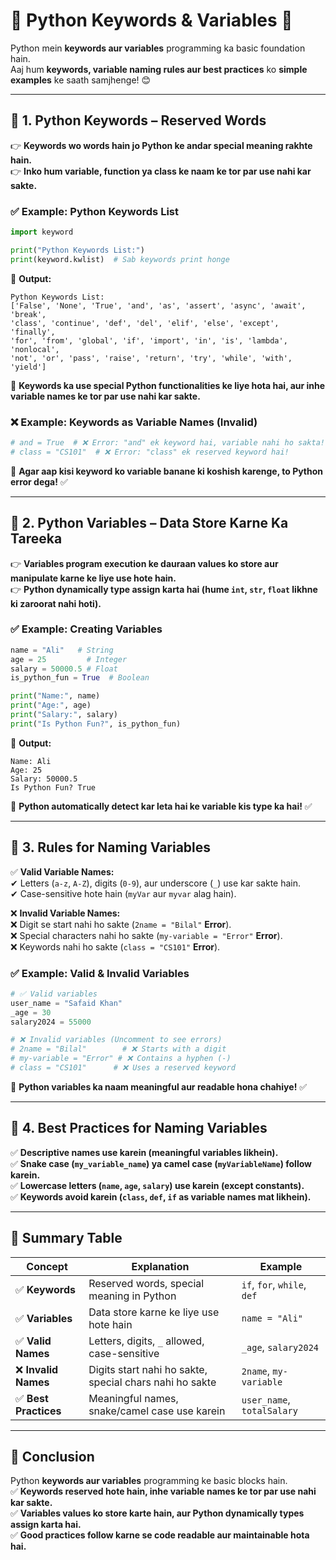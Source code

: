 
# **🐍 Python Keywords & Variables** 🚀  

Python mein **keywords aur variables** programming ka basic foundation hain.  
Aaj hum **keywords, variable naming rules aur best practices** ko **simple examples** ke saath samjhenge! 😊  

---

## **🔹 1. Python Keywords – Reserved Words**
👉 **Keywords wo words hain jo Python ke andar special meaning rakhte hain.**  
👉 **Inko hum variable, function ya class ke naam ke tor par use nahi kar sakte.**  

### **✅ Example: Python Keywords List**
```python
import keyword

print("Python Keywords List:")
print(keyword.kwlist)  # Sab keywords print honge
```
🔹 **Output:**
```
Python Keywords List:
['False', 'None', 'True', 'and', 'as', 'assert', 'async', 'await', 'break', 
'class', 'continue', 'def', 'del', 'elif', 'else', 'except', 'finally', 
'for', 'from', 'global', 'if', 'import', 'in', 'is', 'lambda', 'nonlocal', 
'not', 'or', 'pass', 'raise', 'return', 'try', 'while', 'with', 'yield']
```
📌 **Keywords ka use special Python functionalities ke liye hota hai, aur inhe variable names ke tor par use nahi kar sakte.**  

### **❌ Example: Keywords as Variable Names (Invalid)**
```python
# and = True  # ❌ Error: "and" ek keyword hai, variable nahi ho sakta!
# class = "CS101"  # ❌ Error: "class" ek reserved keyword hai!
```
📌 **Agar aap kisi keyword ko variable banane ki koshish karenge, to Python error dega!** ✅  

---

## **🔹 2. Python Variables – Data Store Karne Ka Tareeka**
👉 **Variables program execution ke dauraan values ko store aur manipulate karne ke liye use hote hain.**  
👉 **Python dynamically type assign karta hai (hume `int`, `str`, `float` likhne ki zaroorat nahi hoti).**  

### **✅ Example: Creating Variables**
```python
name = "Ali"   # String
age = 25         # Integer
salary = 50000.5 # Float
is_python_fun = True  # Boolean

print("Name:", name)
print("Age:", age)
print("Salary:", salary)
print("Is Python Fun?", is_python_fun)
```
🔹 **Output:**
```
Name: Ali
Age: 25
Salary: 50000.5
Is Python Fun? True
```
📌 **Python automatically detect kar leta hai ke variable kis type ka hai!** ✅  

---

## **🔹 3. Rules for Naming Variables**
✅ **Valid Variable Names:**  
✔ Letters (`a-z`, `A-Z`), digits (`0-9`), aur underscore (`_`) use kar sakte hain.  
✔ Case-sensitive hote hain (`myVar` aur `myvar` alag hain).  

❌ **Invalid Variable Names:**  
❌ Digit se start nahi ho sakte (`2name = "Bilal"` **Error**).  
❌ Special characters nahi ho sakte (`my-variable = "Error"` **Error**).  
❌ Keywords nahi ho sakte (`class = "CS101"` **Error**).  

### **✅ Example: Valid & Invalid Variables**
```python
# ✅ Valid variables
user_name = "Safaid Khan"
_age = 30
salary2024 = 55000

# ❌ Invalid variables (Uncomment to see errors)
# 2name = "Bilal"        # ❌ Starts with a digit
# my-variable = "Error" # ❌ Contains a hyphen (-)
# class = "CS101"      # ❌ Uses a reserved keyword
```
📌 **Python variables ka naam meaningful aur readable hona chahiye!** ✅  

---

## **🔹 4. Best Practices for Naming Variables**
✅ **Descriptive names use karein (meaningful variables likhein).**  
✅ **Snake case (`my_variable_name`) ya camel case (`myVariableName`) follow karein.**  
✅ **Lowercase letters (`name`, `age`, `salary`) use karein (except constants).**  
✅ **Keywords avoid karein (`class`, `def`, `if` as variable names mat likhein).**  

---

## **🚀 Summary Table**
| **Concept** | **Explanation** | **Example** |
|------------|---------------|------------|
| ✅ **Keywords** | Reserved words, special meaning in Python | `if`, `for`, `while`, `def` |
| ✅ **Variables** | Data store karne ke liye use hote hain | `name = "Ali"` |
| ✅ **Valid Names** | Letters, digits, `_` allowed, case-sensitive | `_age`, `salary2024` |
| ❌ **Invalid Names** | Digits start nahi ho sakte, special chars nahi ho sakte | `2name`, `my-variable` |
| ✅ **Best Practices** | Meaningful names, snake/camel case use karein | `user_name`, `totalSalary` |

---

## **🎯 Conclusion**
Python **keywords aur variables** programming ke basic blocks hain.  
✅ **Keywords reserved hote hain, inhe variable names ke tor par use nahi kar sakte.**  
✅ **Variables values ko store karte hain, aur Python dynamically types assign karta hai.**  
✅ **Good practices follow karne se code readable aur maintainable hota hai.**  

